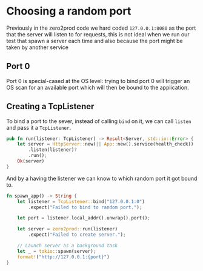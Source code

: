 # Choosing a random port
Previously in the zero2prod code we hard coded `127.0.0.1:8080` as the port that the server will listen to for requests, this is not ideal when we run our test that spawn a server each time and also because the port might be taken by another service

## Port 0
Port 0 is special-cased at the OS level: trying to bind port 0 will trigger an OS scan for an available port which will then be bound to the application.

## Creating a TcpListener
To bind a port to the sever, instead of calling `bind` on it, we can call `listen` and pass it a `TcpListener`. 
```rust
pub fn run(listener: TcpListener) -> Result<Server, std::io::Error> {
    let server = HttpServer::new(|| App::new().service(health_check))
        .listen(listener)?
        .run();
    Ok(server)
}
```

And by a having the listener we can know to which random port it got bound to.
```rust
fn spawn_app() -> String {
    let listener = TcpListener::bind("127.0.0.1:0")
	    .expect("Failed to bind to random port.");

    let port = listener.local_addr().unwrap().port();

    let server = zero2prod::run(listener)
	    .expect("Failed to create server.");

    // Launch server as a background task
    let _ = tokio::spawn(server);
    format!("http://127.0.0.1:{port}")
}
```
